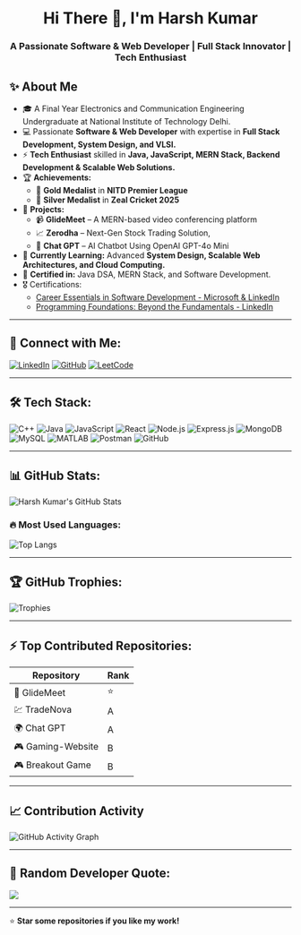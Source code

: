 <h1 align="center">Hi There 👋, I'm Harsh Kumar</h1>
<h3 align="center">A Passionate Software & Web Developer | Full Stack Innovator | Tech Enthusiast </h3>


## ✨ About Me  
- 🎓 A Final Year Electronics and Communication Engineering Undergraduate at National Institute of Technology Delhi.  
- 💻 Passionate **Software & Web Developer** with expertise in **Full Stack Development, System Design, and VLSI.**  
- ⚡ **Tech Enthusiast** skilled in **Java, JavaScript, MERN Stack, Backend Development & Scalable Web Solutions.**  
- 🏆 **Achievements:**  
  - 🏅 **Gold Medalist** in **NITD Premier League**  
  - 🥈 **Silver Medalist** in **Zeal Cricket 2025**  
- 🔭 **Projects:**  
  - 📹 **GlideMeet** – A MERN-based video conferencing platform  
  - 📈 **Zerodha** –  Next-Gen Stock Trading Solution,  
  - 🏡 **Chat GPT** – AI Chatbot Using OpenAI GPT-4o Mini 
- 🌱 **Currently Learning:** Advanced **System Design, Scalable Web Architectures, and Cloud Computing.**    
- 📜 **Certified in:** Java DSA, MERN Stack, and Software Development. 
- 🎖️ Certifications: 
  - [Career Essentials in Software Development - Microsoft & LinkedIn](https://www.linkedin.com/learning/certificates/d6b049241856cf43a516651bbe21ef73e12fdc0c2661484d233e8697f2ce969c)
  - [Programming Foundations: Beyond the Fundamentals - LinkedIn](https://www.linkedin.com/learning/certificates/8e702b4076b9c571976a7c50bad6ccda32e3a9d0befa465b6ac03bdf959a0f45)

---

## 🔗 Connect with Me:
[![LinkedIn](https://img.shields.io/badge/LinkedIn-0A66C2?style=for-the-badge&logo=linkedin&logoColor=white)](https://www.linkedin.com/in/harsh-kumar-7725472a0)
[![GitHub](https://img.shields.io/badge/GitHub-181717?style=for-the-badge&logo=github&logoColor=white)](https://github.com/7harshkumar)
[![LeetCode](https://img.shields.io/badge/LeetCode-FFA116?style=for-the-badge&logo=leetcode&logoColor=black)](https://leetcode.com/u/7harshkumar/)

---

## 🛠 Tech Stack:
![C++](https://img.shields.io/badge/C++-00599C?style=for-the-badge&logo=cplusplus&logoColor=white)
![Java](https://img.shields.io/badge/Java-ED8B00?style=for-the-badge&logo=java&logoColor=white)
![JavaScript](https://img.shields.io/badge/JavaScript-F7DF1E?style=for-the-badge&logo=javascript&logoColor=black)
![React](https://img.shields.io/badge/React-20232A?style=for-the-badge&logo=react&logoColor=61DAFB)
![Node.js](https://img.shields.io/badge/Node.js-43853D?style=for-the-badge&logo=node.js&logoColor=white)
![Express.js](https://img.shields.io/badge/Express.js-000000?style=for-the-badge&logo=express&logoColor=white)
![MongoDB](https://img.shields.io/badge/MongoDB-4EA94B?style=for-the-badge&logo=mongodb&logoColor=white)
![MySQL](https://img.shields.io/badge/MySQL-4479A1?style=for-the-badge&logo=mysql&logoColor=white)
![MATLAB](https://img.shields.io/badge/MATLAB-0076A8?style=for-the-badge&logo=mathworks&logoColor=white)
![Postman](https://img.shields.io/badge/Postman-FF6C37?style=for-the-badge&logo=postman&logoColor=white)
![GitHub](https://img.shields.io/badge/GitHub-181717?style=for-the-badge&logo=github&logoColor=white)

---

## 📊 GitHub Stats:
![Harsh Kumar's GitHub Stats](https://github-readme-stats.vercel.app/api?username=7harshkumar&show_icons=true&theme=dark)

### 🔥 Most Used Languages:
![Top Langs](https://github-readme-stats.vercel.app/api/top-langs/?username=7harshkumar&layout=compact&theme=dark)

---

## 🏆 GitHub Trophies:
![Trophies](https://github-profile-trophy.vercel.app/?username=7harshkumar&theme=darkhub)

---

## ⚡ Top Contributed Repositories:
| Repository | Rank |
|------------|------|
| 🚀 GlideMeet | ⭐ |
| 💹 TradeNova | A |
| 🌍 Chat GPT | A |
| 🎮 Gaming-Website | B |
| 🎮 Breakout Game | B |
---
## 📈 Contribution Activity  
![GitHub Activity Graph](https://github-readme-activity-graph.vercel.app/graph?username=7harshkumar&theme=react-dark)  

---

## 💬 Random Developer Quote:
![](https://quotes-github-readme.vercel.app/api?type=horizontal&theme=radical)

---
⭐ **Star some repositories if you like my work!**
